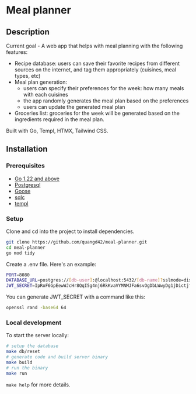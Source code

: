 # Meal planner

## Description

Current goal - A web app that helps with meal planning with the following features:

- Recipe database: users can save their favorite recipes from different sources on the internet, and tag them appropriately (cuisines, meal types, etc)
- Meal plan generation:
  - users can specify their preferences for the week: how many meals with each cuisines
  - the app randomly generates the meal plan based on the preferences
  - users can update the generated meal plan
- Groceries list: groceries for the week will be generated based on the ingredients required in the meal plan.

Built with Go, Templ, HTMX, Tailwind CSS.

## Installation

### Prerequisites

- [Go 1.22 and above](https://go.dev/doc/install)
- [Postgresql](https://www.postgresql.org/download/)
- [Goose](https://github.com/pressly/goose)
- [sqlc](https://github.com/sqlc-dev/sqlc)
- [templ](https://templ.guide/quick-start/installation)

### Setup

Clone and cd into the project to install dependencies.

```sh
git clone https://github.com/quangd42/meal-planner.git
cd meal-planner
go mod tidy
```

Create a .env file. Here's an example:

```sh
PORT=8080
DATABASE_URL=postgres://[db-user]:@localhost:5432/[db-name]?sslmode=disable
JWT_SECRET=IpRoF6GpEewWJcHr8QqI5g4nj6RkKvaVYMNMJFa6svOgDbLWwyDg1jDictjfBIzY
```

You can generate JWT_SECRET with a command like this:

```sh
openssl rand -base64 64
```

### Local development

To start the server locally:

```sh
# setup the database
make db/reset
# generate code and build server binary
make build
# run the binary
make run
```

`make help` for more details.
